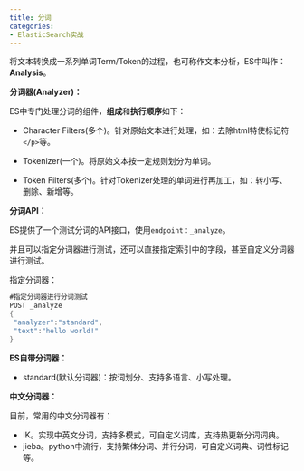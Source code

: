 ```yaml
---
title: 分词
categories: 
- ElasticSearch实战
---
```


将文本转换成一系列单词Term/Token的过程，也可称作文本分析，ES中叫作：**Analysis**。

**分词器(Analyzer)：**

ES中专门处理分词的组件，**组成**和**执行顺序**如下：

- Character Filters(多个)。针对原始文本进行处理，如：去除html特使标记符`</p>`等。
- Tokenizer(一个)。将原始文本按一定规则划分为单词。

- Token Filters(多个)。针对Tokenizer处理的单词进行再加工，如：转小写、删除、新增等。

**分词API：**

ES提供了一个测试分词的API接口，使用`endpoint：_analyze`。

并且可以指定分词器进行测试，还可以直接指定索引中的字段，甚至自定义分词器进行测试。

指定分词器：

```java
#指定分词器进行分词测试
POST _analyze
{
 "analyzer":"standard",
 "text":"hello world!"
}
```

**ES自带分词器：**

- standard(默认分词器)：按词划分、支持多语言、小写处理。

**中文分词器：**

目前，常用的中文分词器有：

- IK。实现中英文分词，支持多模式，可自定义词库，支持热更新分词词典。
- jieba。python中流行，支持繁体分词、并行分词，可自定义词典、词性标记等。